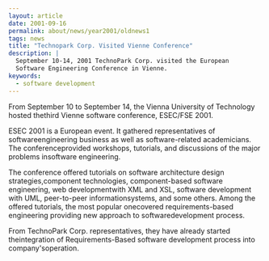 ```yaml
---
layout: article
date: 2001-09-16
permalink: about/news/year2001/oldnews1
tags: news
title: "Technopark Corp. Visited Vienne Conference"
description: |
  September 10-14, 2001 TechnoPark Corp. visited the European
  Software Engineering Conference in Vienne.
keywords:
  - software development
---
```


From September 10 to September 14, the Vienna University of Technology hosted thethird Vienne
software conference, ESEC/FSE 2001.

ESEC 2001 is a European event. It gathered representatives of softwareengineering business as well
as software-related academicians. The conferenceprovided workshops, tutorials, and discussions of
the major problems insoftware engineering.

The conference offered tutorials on software architecture design strategies,component technologies,
component-based software engineering, web developmentwith XML and XSL, software development with
UML, peer-to-peer informationsystems, and some others. Among the offered tutorials, the most popular
onecovered requirements-based engineering providing new approach to softwaredevelopment process.

From TechnoPark Corp. representatives, they have already started theintegration of
Requirements-Based software development process into company'soperation.
